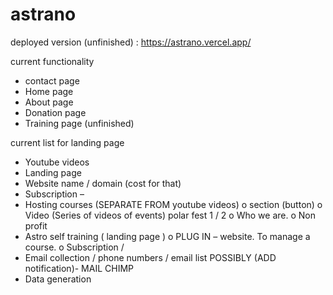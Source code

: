 # astrano

deployed  version (unfinished) : https://astrano.vercel.app/

current functionality
- contact page
- Home page
- About page
- Donation page
- Training page (unfinished)

current list for landing page
-	Youtube videos 
-	Landing page  
-	Website name / domain (cost for that)
-	Subscription – 
-	Hosting courses (SEPARATE FROM youtube videos)
o	section (button) 
o	Video (Series of videos of events) polar fest 1 / 2
o	Who we are.
o	Non profit
-	Astro self training ( landing page ) 
o	PLUG IN – website. To manage a course. 
o	Subscription / 
-	Email collection / phone numbers / email list POSSIBLY (ADD notification)- MAIL CHIMP
-	Data generation 



